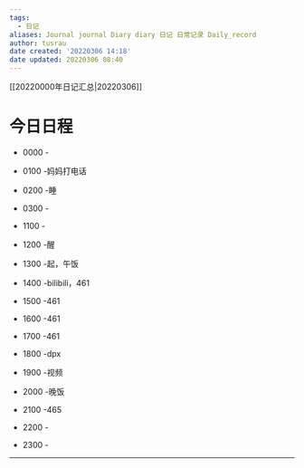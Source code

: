 ```yaml
---
tags:
  - 日记
aliases: Journal journal Diary diary 日记 日常记录 Daily_record
author: tusrau
date created: '20220306 14:18'
date updated: 20220306 08:40
---
```


[[20220000年日记汇总|20220306]]

# 今日日程

- 0000 -
- 0100 -妈妈打电话
- 0200 -睡
- 0300 -

- 1100 -
- 1200 -醒
- 1300 -起，午饭
- 1400 -bilibili，461
- 1500 -461
- 1600 -461
- 1700 -461
- 1800 -dpx

- 1900 -视频
- 2000 -晚饭
- 2100 -465
- 2200 -
- 2300 -

---
